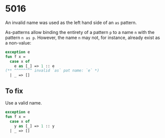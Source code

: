 # 5016

An invalid name was used as the left hand side of an `as` pattern.

As-patterns allow binding the entirety of a pattern `p` to a name `n` with the pattern `n as p`. However, the name `n` may not, for instance, already exist as a non-value:

```sml
exception e
fun f x =
  case x of
    e as [_] => 1 :: e
(** ^^^^^^^^ invalid `as` pat name: `e` *)
  | _ => []
```

## To fix

Use a valid name.

```sml
exception e
fun f x =
  case x of
    y as [_] => 1 :: y
  | _ => []
```
